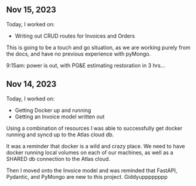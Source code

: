 ## Nov 15, 2023

Today, I worked on:

- Writing out CRUD routes for Invoices and Orders

This is going to be a touch and go situation, as we are working purely from the docs, and have no previous experience with pyMongo.

9:15am: power is out, with PG&E estimating restoration in 3 hrs...

## Nov 14, 2023

Today, I worked on:

- Getting Docker up and running
- Getting an Invoice model written out

Using a combination of resources I was able to successfully get docker running and syncd up to the Atlas cloud db.

It was a reminder that docker is a wild and crazy place. We need to have docker running local volumes on each of our machines, as well as a SHARED db connection to the Atlas cloud.

Then I moved onto the Invoice model and was reminded that FastAPI, Pydantic, and PyMongo are new to this project. Giddyupppppppp

